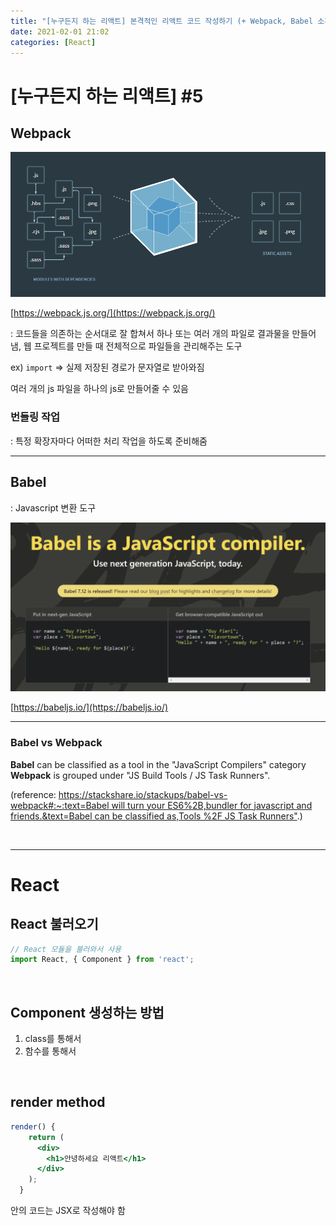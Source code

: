 ```yaml
---
title: "[누구든지 하는 리액트] 본격적인 리액트 코드 작성하기 (+ Webpack, Babel 소개)"
date: 2021-02-01 21:02
categories: [React]
---
```


# [누구든지 하는 리액트] #5

## Webpack

![20210201-1.png](/assets/images/posts/2021-02-01/20210201-1.png)


[https://webpack.js.org/](https://webpack.js.org/)

: 코드들을 의존하는 순서대로 잘 합쳐서 하나 또는 여러 개의 파일로 결과물을 만들어냄, 웹 프로젝트를 만들 때 전체적으로 파일들을 관리해주는 도구

ex) `import` ⇒ 실제 저장된 경로가 문자열로 받아와짐

여러 개의 js 파일을 하나의 js로 만들어줄 수 있음

### 번들링 작업

: 특정 확장자마다 어떠한 처리 작업을 하도록 준비해줌

---

## Babel

: Javascript 변환 도구

![20210201-2.png](/assets/images/posts/2021-02-01/20210201-2.png)

[https://babeljs.io/](https://babeljs.io/)

---

### **Babel vs Webpack**

**Babel** can be classified as a tool in the "JavaScript Compilers" category
**Webpack** is grouped under "JS Build Tools / JS Task Runners".

(reference: [https://stackshare.io/stackups/babel-vs-webpack#:~:text=Babel will turn your ES6%2B,bundler for javascript and friends.&text=Babel can be classified as,Tools %2F JS Task Runners"](https://stackshare.io/stackups/babel-vs-webpack#:~:text=Babel%20will%20turn%20your%20ES6%2B,bundler%20for%20javascript%20and%20friends.&text=Babel%20can%20be%20classified%20as,Tools%20%2F%20JS%20Task%20Runners%22).)

<br>

---

# React

## React 불러오기

```jsx
// React 모듈을 불러와서 사용
import React, { Component } from 'react';
```

<br>

## Component 생성하는 방법

1. class를 통해서
2. 함수를 통해서

<br>

## render method

```jsx
render() {
    return (
      <div>
        <h1>안녕하세요 리액트</h1>
      </div>
    );
  }
```

안의 코드는 JSX로 작성해야 함
